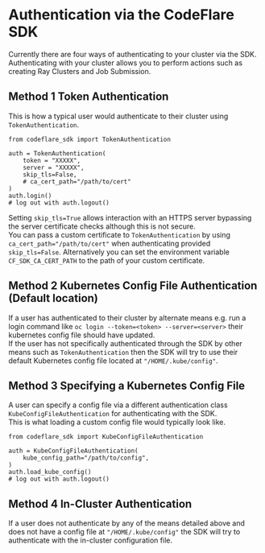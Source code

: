 # Authentication via the CodeFlare SDK
Currently there are four ways of authenticating to your cluster via the SDK.<br>
Authenticating with your cluster allows you to perform actions such as creating Ray Clusters and Job Submission.

## Method 1 Token Authentication
This is how a typical user would authenticate to their cluster using `TokenAuthentication`.
```
from codeflare_sdk import TokenAuthentication

auth = TokenAuthentication(
    token = "XXXXX",
    server = "XXXXX",
    skip_tls=False,
    # ca_cert_path="/path/to/cert"
)
auth.login()
# log out with auth.logout()
```
Setting `skip_tls=True` allows interaction with an HTTPS server bypassing the server certificate checks although this is not secure.<br>
You can pass a custom certificate to `TokenAuthentication` by using `ca_cert_path="/path/to/cert"` when authenticating provided `skip_tls=False`. Alternatively you can set the environment variable `CF_SDK_CA_CERT_PATH` to the path of your custom certificate.

## Method 2 Kubernetes Config File Authentication (Default location)
If a user has authenticated to their cluster by alternate means e.g. run a login command like `oc login --token=<token> --server=<server>` their kubernetes config file should have updated.<br>
If the user has not specifically authenticated through the SDK by other means such as `TokenAuthentication` then the SDK will try to use their default Kubernetes config file located at `"/HOME/.kube/config"`.

## Method 3 Specifying a Kubernetes Config File
A user can specify a config file via a different authentication class `KubeConfigFileAuthentication` for authenticating with the SDK.<br>
This is what loading a custom config file would typically look like.
```
from codeflare_sdk import KubeConfigFileAuthentication

auth = KubeConfigFileAuthentication(
    kube_config_path="/path/to/config",
)
auth.load_kube_config()
# log out with auth.logout()
```

## Method 4 In-Cluster Authentication
If a user does not authenticate by any of the means detailed above and does not have a config file at `"/HOME/.kube/config"` the SDK will try to authenticate with the in-cluster configuration file.
